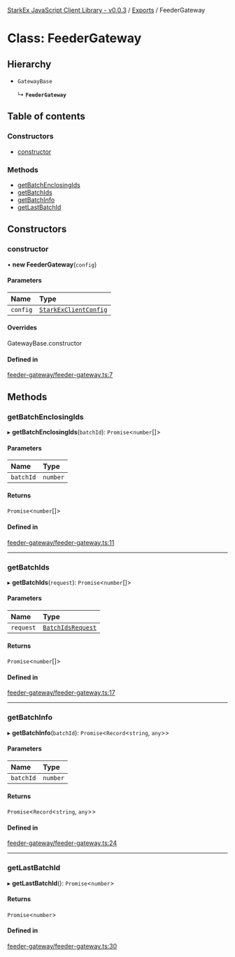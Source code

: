 [StarkEx JavaScript Client Library - v0.0.3](../README.md) / [Exports](../modules.md) / FeederGateway

# Class: FeederGateway

## Hierarchy

- `GatewayBase`

  ↳ **`FeederGateway`**

## Table of contents

### Constructors

- [constructor](FeederGateway.md#constructor)

### Methods

- [getBatchEnclosingIds](FeederGateway.md#getbatchenclosingids)
- [getBatchIds](FeederGateway.md#getbatchids)
- [getBatchInfo](FeederGateway.md#getbatchinfo)
- [getLastBatchId](FeederGateway.md#getlastbatchid)

## Constructors

### constructor

• **new FeederGateway**(`config`)

#### Parameters

| Name | Type |
| :------ | :------ |
| `config` | [`StarkExClientConfig`](../interfaces/StarkExClientConfig.md) |

#### Overrides

GatewayBase.constructor

#### Defined in

[feeder-gateway/feeder-gateway.ts:7](https://github.com/starkware-libs/starkex-js/blob/37187cc/src/lib/feeder-gateway/feeder-gateway.ts#L7)

## Methods

### getBatchEnclosingIds

▸ **getBatchEnclosingIds**(`batchId`): `Promise`<`number`[]\>

#### Parameters

| Name | Type |
| :------ | :------ |
| `batchId` | `number` |

#### Returns

`Promise`<`number`[]\>

#### Defined in

[feeder-gateway/feeder-gateway.ts:11](https://github.com/starkware-libs/starkex-js/blob/37187cc/src/lib/feeder-gateway/feeder-gateway.ts#L11)

___

### getBatchIds

▸ **getBatchIds**(`request`): `Promise`<`number`[]\>

#### Parameters

| Name | Type |
| :------ | :------ |
| `request` | [`BatchIdsRequest`](../interfaces/BatchIdsRequest.md) |

#### Returns

`Promise`<`number`[]\>

#### Defined in

[feeder-gateway/feeder-gateway.ts:17](https://github.com/starkware-libs/starkex-js/blob/37187cc/src/lib/feeder-gateway/feeder-gateway.ts#L17)

___

### getBatchInfo

▸ **getBatchInfo**(`batchId`): `Promise`<`Record`<`string`, `any`\>\>

#### Parameters

| Name | Type |
| :------ | :------ |
| `batchId` | `number` |

#### Returns

`Promise`<`Record`<`string`, `any`\>\>

#### Defined in

[feeder-gateway/feeder-gateway.ts:24](https://github.com/starkware-libs/starkex-js/blob/37187cc/src/lib/feeder-gateway/feeder-gateway.ts#L24)

___

### getLastBatchId

▸ **getLastBatchId**(): `Promise`<`number`\>

#### Returns

`Promise`<`number`\>

#### Defined in

[feeder-gateway/feeder-gateway.ts:30](https://github.com/starkware-libs/starkex-js/blob/37187cc/src/lib/feeder-gateway/feeder-gateway.ts#L30)
